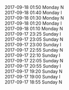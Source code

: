 2017-09-18 01:50 Monday  N  
2017-09-18 01:40 Monday  I  
2017-09-18 01:30 Monday  N  
2017-09-18 01:20 Monday  I  
2017-09-18 01:10 Monday  N  
2017-09-17 23:25 Sunday  I  
2017-09-17 23:05 Sunday  N  
2017-09-17 23:00 Sunday  I  
2017-09-17 22:55 Sunday  N  
2017-09-17 22:10 Sunday  I  
2017-09-17 22:05 Sunday  N  
2017-09-17 20:55 Sunday  I  
2017-09-17 19:20 Sunday  N  
2017-09-17 19:00 Sunday  I  
2017-09-17 18:55 Sunday  N  
